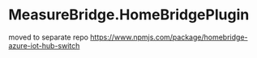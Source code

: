 ﻿# MeasureBridge.HomeBridgePlugin


moved to separate repo https://www.npmjs.com/package/homebridge-azure-iot-hub-switch